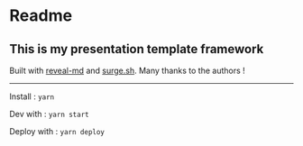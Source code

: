 # Readme

## This is my presentation template framework

Built with [reveal-md](github.com/webpro/reveal-md) and [surge.sh](surge.sh). Many thanks to the authors !

---

Install : `yarn`

Dev with : `yarn start`

Deploy with : `yarn deploy`
